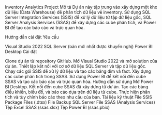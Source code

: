 Inventory Analytics Project
Mô tả
Dự án này tập trung vào xây dựng một kho dữ liệu (Data Warehouse) để phân tích dữ liệu về inventory. Sử dụng SQL Server Integration Services (SSIS) để xử lý dữ liệu từ tập dữ liệu gốc, SQL Server Analysis Services (SSAS) để xây dựng các cube phân tích, và Power BI để tạo các báo cáo và trực quan hóa.

Hướng dẫn cài đặt
Yêu cầu

Visual Studio 2022
SQL Server (bản mới nhất được khuyến nghị)
Power BI Desktop
Cài đặt

Clone dự án từ repository GitHub.
Mở Visual Studio 2022 và mở solution của dự án.
Thiết lập kết nối với cơ sở dữ liệu SQL Server và tập dữ liệu gốc.
Chạy các gói SSIS để xử lý dữ liệu và tạo các bảng dim và fact.
Xây dựng các cube phân tích trong SSAS.
Sử dụng Power BI để kết nối đến cube SSAS và tạo các báo cáo và trực quan hóa.
Hướng dẫn sử dụng
Mở Power BI Desktop.
Kết nối đến cube SSAS đã xây dựng từ dự án.
Tạo các bảng điều khiển, biểu đồ, và báo cáo dựa trên dữ liệu từ cube.
Thực hiện phân tích và tùy chỉnh báo cáo theo nhu cầu của bạn.
Tài liệu kỹ thuật
File SSIS Package Files (.dtsx)
File Backup SQL Server
File SSAS (Analysis Services)
Tệp Excel SSAS (ssas.xlsx)
Tệp Power BI (ssas.pbix)
